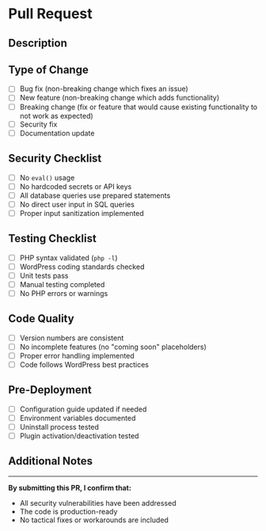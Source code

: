 # Pull Request

## Description
<!-- Provide a brief description of the changes -->

## Type of Change
- [ ] Bug fix (non-breaking change which fixes an issue)
- [ ] New feature (non-breaking change which adds functionality)
- [ ] Breaking change (fix or feature that would cause existing functionality to not work as expected)
- [ ] Security fix
- [ ] Documentation update

## Security Checklist
- [ ] No `eval()` usage
- [ ] No hardcoded secrets or API keys
- [ ] All database queries use prepared statements
- [ ] No direct user input in SQL queries
- [ ] Proper input sanitization implemented

## Testing Checklist
- [ ] PHP syntax validated (`php -l`)
- [ ] WordPress coding standards checked
- [ ] Unit tests pass
- [ ] Manual testing completed
- [ ] No PHP errors or warnings

## Code Quality
- [ ] Version numbers are consistent
- [ ] No incomplete features (no "coming soon" placeholders)
- [ ] Proper error handling implemented
- [ ] Code follows WordPress best practices

## Pre-Deployment
- [ ] Configuration guide updated if needed
- [ ] Environment variables documented
- [ ] Uninstall process tested
- [ ] Plugin activation/deactivation tested

## Additional Notes
<!-- Any additional information that reviewers should know -->

---

**By submitting this PR, I confirm that:**
- All security vulnerabilities have been addressed
- The code is production-ready
- No tactical fixes or workarounds are included
